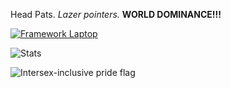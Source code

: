 Head Pats. *Lazer pointers.* **WORLD DOMINANCE!!!**

[![Framework Laptop](https://img.shields.io/badge/Framework%20Laptop-gray?style=for-the-badge&logo=Framework&link=https://frame.work)](https://frame.work)

![Stats](https://github-readme-stats.vercel.app/api/wakatime?username=U07Q14USSS0&api_domain=waka.hackclub.com&bg_color=1A202C&title_color=2F855A&icon_color=2F855A&text_color=ffffff&custom_title=Stats&layout=compact)

![Intersex-inclusive pride flag](https://upload.wikimedia.org/wikipedia/commons/6/60/Intersex-inclusive_pride_flag.svg)
